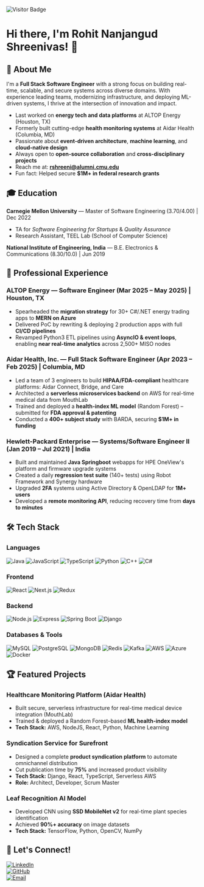 ![Visitor Badge](https://visitor-badge.laobi.icu/badge?page_id=ROHIT1005.ROHIT1005)

# Hi there, I'm Rohit Nanjangud Shreenivas! 👋

## 🚀 About Me

I'm a **Full Stack Software Engineer** with a strong focus on building real-time, scalable, and secure systems across diverse domains. With experience leading teams, modernizing infrastructure, and deploying ML-driven systems, I thrive at the intersection of innovation and impact.

- Last worked on **energy tech and data platforms** at ALTOP Energy (Houston, TX)
- Formerly built cutting-edge **health monitoring systems** at Aidar Health (Columbia, MD)
- Passionate about **event-driven architecture**, **machine learning**, and **cloud-native design**
- Always open to **open-source collaboration** and **cross-disciplinary projects**
- Reach me at: **rshreeni@alumni.cmu.edu**
- Fun fact: Helped secure **$1M+ in federal research grants**

## 🎓 Education

**Carnegie Mellon University** — Master of Software Engineering (3.70/4.00) | Dec 2022  
- TA for *Software Engineering for Startups* & *Quality Assurance*  
- Research Assistant, TEEL Lab (School of Computer Science)

**National Institute of Engineering, India** — B.E. Electronics & Communications (8.30/10.0) | Jun 2019

## 💼 Professional Experience

### **ALTOP Energy** — Software Engineer (Mar 2025 – May 2025) | Houston, TX
- Spearheaded the **migration strategy** for 30+ C#/.NET energy trading apps to **MERN on Azure**
- Delivered PoC by rewriting & deploying 2 production apps with full **CI/CD pipelines**
- Revamped Python3 ETL pipelines using **AsyncIO & event loops**, enabling **near real-time analytics** across 2,500+ MISO nodes

### **Aidar Health, Inc.** — Full Stack Software Engineer (Apr 2023 – Feb 2025) | Columbia, MD
- Led a team of 3 engineers to build **HIPAA/FDA-compliant** healthcare platforms: Aidar Connect, Bridge, and Care
- Architected a **serverless microservices backend** on AWS for real-time medical data from MouthLab
- Trained and deployed a **health-index ML model** (Random Forest) – submitted for **FDA approval & patenting**
- Conducted a **400+ subject study** with BARDA, securing **$1M+ in funding**

### **Hewlett-Packard Enterprise** — Systems/Software Engineer II (Jan 2019 – Jul 2021) | India
- Built and maintained **Java Springboot** webapps for HPE OneView's platform and firmware upgrade systems
- Created a daily **regression test suite** (140+ tests) using Robot Framework and Synergy hardware
- Upgraded **2FA** systems using Active Directory & OpenLDAP for **1M+ users**
- Developed a **remote monitoring API**, reducing recovery time from **days to minutes**

## 🛠️ Tech Stack

### Languages
![Java](https://img.shields.io/badge/Java-ED8B00?style=for-the-badge&logo=java&logoColor=white)
![JavaScript](https://img.shields.io/badge/JavaScript-F7DF1E?style=for-the-badge&logo=javascript&logoColor=black)
![TypeScript](https://img.shields.io/badge/TypeScript-007ACC?style=for-the-badge&logo=typescript&logoColor=white)
![Python](https://img.shields.io/badge/Python-3776AB?style=for-the-badge&logo=python&logoColor=white)
![C++](https://img.shields.io/badge/C++-00599C?style=for-the-badge&logo=cplusplus&logoColor=white)
![C#](https://img.shields.io/badge/C%23-239120?style=for-the-badge&logo=c-sharp&logoColor=white)

### Frontend
![React](https://img.shields.io/badge/React-20232A?style=for-the-badge&logo=react&logoColor=61DAFB)
![Next.js](https://img.shields.io/badge/Next.js-000000?style=for-the-badge&logo=next.js&logoColor=white)
![Redux](https://img.shields.io/badge/Redux-593D88?style=for-the-badge&logo=redux&logoColor=white)

### Backend
![Node.js](https://img.shields.io/badge/Node.js-43853D?style=for-the-badge&logo=node-dot-js&logoColor=white)
![Express](https://img.shields.io/badge/Express.js-404D59?style=for-the-badge)
![Spring Boot](https://img.shields.io/badge/Spring_Boot-6DB33F?style=for-the-badge&logo=spring-boot&logoColor=white)
![Django](https://img.shields.io/badge/Django-092E20?style=for-the-badge&logo=django&logoColor=white)

### Databases & Tools
![MySQL](https://img.shields.io/badge/MySQL-00000F?style=for-the-badge&logo=mysql&logoColor=white)
![PostgreSQL](https://img.shields.io/badge/PostgreSQL-316192?style=for-the-badge&logo=postgresql&logoColor=white)
![MongoDB](https://img.shields.io/badge/MongoDB-4EA94B?style=for-the-badge&logo=mongodb&logoColor=white)
![Redis](https://img.shields.io/badge/Redis-DC382D?style=for-the-badge&logo=redis&logoColor=white)
![Kafka](https://img.shields.io/badge/Kafka-231F20?style=for-the-badge&logo=apache-kafka&logoColor=white)
![AWS](https://img.shields.io/badge/AWS-232F3E?style=for-the-badge&logo=amazon-aws&logoColor=white)
![Azure](https://img.shields.io/badge/Azure-0078D4?style=for-the-badge&logo=microsoft-azure&logoColor=white)
![Docker](https://img.shields.io/badge/Docker-2496ED?style=for-the-badge&logo=docker&logoColor=white)

## 🏆 Featured Projects

### **Healthcare Monitoring Platform (Aidar Health)**
- Built secure, serverless infrastructure for real-time medical device integration (MouthLab)
- Trained & deployed a Random Forest–based **ML health-index model**
- **Tech Stack:** AWS, NodeJS, React, Python, Machine Learning

### **Syndication Service for Surefront**
- Designed a complete **product syndication platform** to automate omnichannel distribution
- Cut publication time by **75%** and increased product visibility
- **Tech Stack:** Django, React, TypeScript, Serverless AWS
- **Role:** Architect, Developer, Scrum Master

### **Leaf Recognition AI Model**
- Developed CNN using **SSD MobileNet v2** for real-time plant species identification
- Achieved **90%+ accuracy** on image datasets
- **Tech Stack:** TensorFlow, Python, OpenCV, NumPy

## 🤝 Let's Connect!

[![LinkedIn](https://img.shields.io/badge/LinkedIn-0077B5?style=for-the-badge&logo=linkedin&logoColor=white)](https://linkedin.com/in/rohitshreenivas)  
[![GitHub](https://img.shields.io/badge/GitHub-100000?style=for-the-badge&logo=github&logoColor=white)](https://github.com/ROHIT1005)  
[![Email](https://img.shields.io/badge/Email-D14836?style=for-the-badge&logo=gmail&logoColor=white)](mailto:rshreeni@alumni.cmu.edu)
